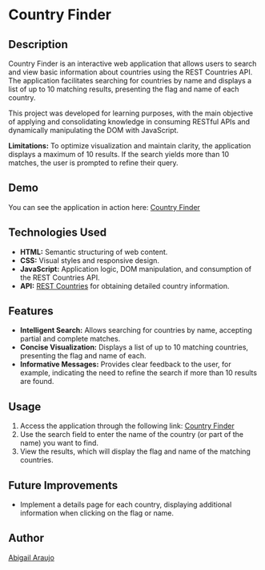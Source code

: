 # Country Finder

## Description

Country Finder is an interactive web application that allows users to search and view basic information about countries using the REST Countries API. The application facilitates searching for countries by name and displays a list of up to 10 matching results, presenting the flag and name of each country.

This project was developed for learning purposes, with the main objective of applying and consolidating knowledge in consuming RESTful APIs and dynamically manipulating the DOM with JavaScript.

**Limitations:** To optimize visualization and maintain clarity, the application displays a maximum of 10 results. If the search yields more than 10 matches, the user is prompted to refine their query.

## Demo

You can see the application in action here: [Country Finder](https://abigail-araujo.github.io/CountryFinder/)

## Technologies Used

* **HTML:** Semantic structuring of web content.
* **CSS:** Visual styles and responsive design.
* **JavaScript:** Application logic, DOM manipulation, and consumption of the REST Countries API.
* **API:** [REST Countries](https://restcountries.com/) for obtaining detailed country information.

## Features

* **Intelligent Search:** Allows searching for countries by name, accepting partial and complete matches.
* **Concise Visualization:** Displays a list of up to 10 matching countries, presenting the flag and name of each.
* **Informative Messages:** Provides clear feedback to the user, for example, indicating the need to refine the search if more than 10 results are found.

## Usage

1.  Access the application through the following link: [Country Finder](https://abigail-araujo.github.io/CountryFinder/)
2.  Use the search field to enter the name of the country (or part of the name) you want to find.
3.  View the results, which will display the flag and name of the matching countries.

## Future Improvements

* Implement a details page for each country, displaying additional information when clicking on the flag or name.

## Author

[Abigail Araujo](https://github.com/Abigail-Araujo)
